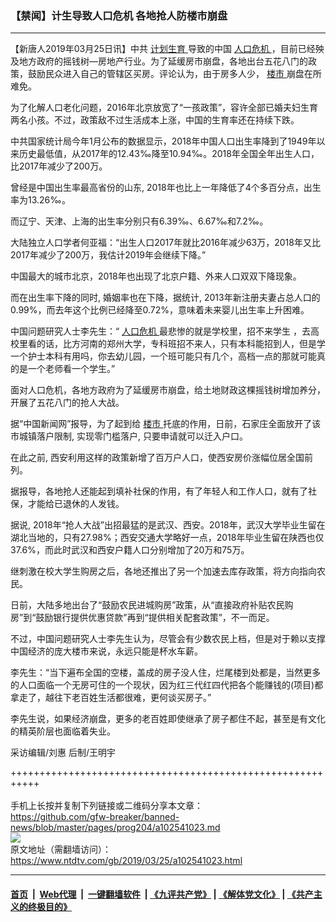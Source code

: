### 【禁闻】计生导致人口危机 各地抢人防楼市崩盘
------------------------

<div class="post_content" itemprop="articleBody">
 <p>
  【新唐人2019年03月25日讯】中共
  <a href="https://www.ntdtv.com/gb/计划生育.htm">
   计划生育
  </a>
  导致的中国
  <a href="https://www.ntdtv.com/gb/人口危机.htm">
   人口危机
  </a>
  ，目前已经殃及地方政府的摇钱树—房地产行业。为了延缓房市崩盘，各地出台五花八门的政策，鼓励民众进入自己的管辖区买房。评论认为，由于房多人少，
  <a href="https://www.ntdtv.com/gb/楼市.htm">
   楼市
  </a>
  崩盘在所难免。
 </p>
 <p>
  为了化解人口老化问题，2016年北京放宽了“一孩政策”，容许全部已婚夫妇生育两名小孩。不过，政策敌不过生活成本上涨，中国的生育率还在持续下跌。
 </p>
 <p>
  中共国家统计局今年1月公布的数据显示，2018年中国人口出生率降到了1949年以来历史最低值，从2017年的12.43‰降至10.94‰。2018年全国全年出生人口，比2017年减少了200万。
 </p>
 <p>
  曾经是中国出生率最高省份的山东, 2018年也比上一年降低了4个多百分点，出生率为13.26‰。
 </p>
 <p>
  而辽宁、天津、上海的出生率分别只有6.39‰、6.67‰和7.2‰。
 </p>
 <p>
  大陆独立人口学者何亚福：“出生人口2017年就比2016年减少63万，2018年又比2017年减少了200万，我估计2019年会继续下降。”
 </p>
 <p>
  中国最大的城市北京，2018年也出现了北京户籍、外来人口双双下降现象。
 </p>
 <p>
  而在出生率下降的同时, 婚姻率也在下降，据统计, 2013年新注册夫妻占总人口的0.99%，而去年这个比例已经降至0.72%，意味着未来婴儿出生率上升困难。
 </p>
 <p>
  中国问题研究人士李先生：“
  <a href="https://www.ntdtv.com/gb/人口危机.htm">
   人口危机
  </a>
  最悲惨的就是学校里，招不来学生 ，去高校里看的话，比方河南的郑州大学，专科班招不来人，只有本科能招到人，但是学一个护士本科有用吗，你去幼儿园，一个班可能只有几个，高档一点的那就可能真的是一个老师看一个学生。”
 </p>
 <p>
  面对人口危机，各地方政府为了延缓房市崩盘，给土地财政这棵摇钱树增加养分，开展了五花八门的抢人大战。
 </p>
 <p>
  据“中国新闻网”报导，为了起到给
  <a href="https://www.ntdtv.com/gb/楼市.htm">
   楼市
  </a>
  托底的作用，日前，石家庄全面放开了该市城镇落户限制, 实现零门槛落户, 只要申请就可以迁入户口。
 </p>
 <p>
  在此之前, 西安利用这样的政策新增了百万户人口，使西安房价涨幅位居全国前列。
 </p>
 <p>
  据报导，各地抢人还能起到填补社保的作用，有了年轻人和工作人口，就有了社保，才能给已退休的人发钱。
 </p>
 <p>
  据说, 2018年“抢人大战”出招最猛的是武汉、西安。2018年，武汉大学毕业生留在湖北当地的，只有27.98%；西安交通大学略好一点，2018年毕业生留在陕西也仅37.6%，而此时武汉和西安户籍人口分别增加了20万和75万。
 </p>
 <p>
  继刺激在校大学生购房之后，各地还推出了另一个加速去库存政策，将方向指向农民。
 </p>
 <p>
  日前，大陆多地出台了“鼓励农民进城购房”政策，从“直接政府补贴农民购房”到“鼓励银行提供优惠贷款”再到“提供相关配套政策”，不一而足。
 </p>
 <p>
  不过，中国问题研究人士李先生认为，尽管会有少数农民上档，但是对于赖以支撑中国经济的庞大楼市来说，永远只能是杯水车薪。
 </p>
 <p>
  李先生：“当下遍布全国的空楼，盖成的房子没人住，烂尾楼到处都是，当然更多的人口面临一个无房可住的一个现状，因为红三代红四代把各个能赚钱的(项目)都拿走了，越往下老百姓生活都很难，更何谈买房子。”
 </p>
 <p>
  李先生说，如果经济崩盘，更多的老百姓即使继承了房子都住不起，甚至是有文化的精英阶层也面临着失业。
 </p>
 <p>
  采访编辑/刘惠 后制/王明宇
 </p>
 <p>
 </p>
 <div class="single_ad">
 </div>
</div>

+++++++++++++++++++++++++++++++++++++++++++++++++++++++++++<br/><br/>
手机上长按并复制下列链接或二维码分享本文章：<br/>
https://github.com/gfw-breaker/banned-news/blob/master/pages/prog204/a102541023.md <br/>
<a href='https://github.com/gfw-breaker/banned-news/blob/master/pages/prog204/a102541023.md'><img src='https://github.com/gfw-breaker/banned-news/blob/master/pages/prog204/a102541023.md.png'/></a> <br/>
原文地址（需翻墙访问）：https://www.ntdtv.com/gb/2019/03/25/a102541023.html


------------------------
#### [首页](https://github.com/gfw-breaker/banned-news/blob/master/README.md) &nbsp;|&nbsp; [Web代理](https://github.com/labour-camp/helloworld) &nbsp;|&nbsp; [一键翻墙软件](https://github.com/gfw-breaker/nogfw/blob/master/README.md) &nbsp;| [《九评共产党》](https://github.com/gfw-breaker/9ping.md/blob/master/README.md#九评之一评共产党是什么) | [《解体党文化》](https://github.com/gfw-breaker/jtdwh.md/blob/master/README.md) | [《共产主义的终极目的》](https://github.com/gfw-breaker/gczydzjmd.md/blob/master/README.md)

